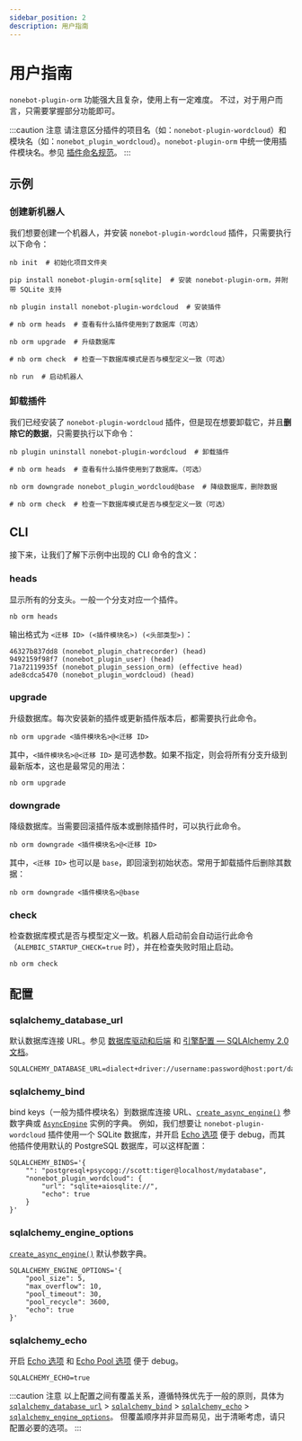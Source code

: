 ```yaml
---
sidebar_position: 2
description: 用户指南
---
```


# 用户指南

`nonebot-plugin-orm` 功能强大且复杂，使用上有一定难度。
不过，对于用户而言，只需要掌握部分功能即可。

:::caution 注意
请注意区分插件的项目名（如：`nonebot-plugin-wordcloud`）和模块名（如：`nonebot_plugin_wordcloud`）。`nonebot-plugin-orm` 中统一使用插件模块名。参见 [插件命名规范](../../developer/plugin-publishing#插件命名规范)。
:::

## 示例

### 创建新机器人

我们想要创建一个机器人，并安装 `nonebot-plugin-wordcloud` 插件，只需要执行以下命令：

```shell
nb init  # 初始化项目文件夹

pip install nonebot-plugin-orm[sqlite]  # 安装 nonebot-plugin-orm，并附带 SQLite 支持

nb plugin install nonebot-plugin-wordcloud  # 安装插件

# nb orm heads  # 查看有什么插件使用到了数据库（可选）

nb orm upgrade  # 升级数据库

# nb orm check  # 检查一下数据库模式是否与模型定义一致（可选）

nb run  # 启动机器人
```

### 卸载插件

我们已经安装了 `nonebot-plugin-wordcloud` 插件，但是现在想要卸载它，并且**删除它的数据**，只需要执行以下命令：

```shell
nb plugin uninstall nonebot-plugin-wordcloud  # 卸载插件

# nb orm heads  # 查看有什么插件使用到了数据库。（可选）

nb orm downgrade nonebot_plugin_wordcloud@base  # 降级数据库，删除数据

# nb orm check  # 检查一下数据库模式是否与模型定义一致（可选）
```

## CLI

接下来，让我们了解下示例中出现的 CLI 命令的含义：

### heads

显示所有的分支头。一般一个分支对应一个插件。

```shell
nb orm heads
```

输出格式为 `<迁移 ID> (<插件模块名>) (<头部类型>)`：

```
46327b837dd8 (nonebot_plugin_chatrecorder) (head)
9492159f98f7 (nonebot_plugin_user) (head)
71a72119935f (nonebot_plugin_session_orm) (effective head)
ade8cdca5470 (nonebot_plugin_wordcloud) (head)
```

### upgrade

升级数据库。每次安装新的插件或更新插件版本后，都需要执行此命令。

```shell
nb orm upgrade <插件模块名>@<迁移 ID>
```

其中，`<插件模块名>@<迁移 ID>` 是可选参数。如果不指定，则会将所有分支升级到最新版本，这也是最常见的用法：

```shell
nb orm upgrade
```

### downgrade

降级数据库。当需要回滚插件版本或删除插件时，可以执行此命令。

```shell
nb orm downgrade <插件模块名>@<迁移 ID>
```

其中，`<迁移 ID>` 也可以是 `base`，即回滚到初始状态。常用于卸载插件后删除其数据：

```shell
nb orm downgrade <插件模块名>@base
```

### check

检查数据库模式是否与模型定义一致。机器人启动前会自动运行此命令（`ALEMBIC_STARTUP_CHECK=true` 时），并在检查失败时阻止启动。

```shell
nb orm check
```

## 配置

### sqlalchemy_database_url

默认数据库连接 URL。参见 [数据库驱动和后端](.#数据库驱动和后端) 和 [引擎配置 — SQLAlchemy 2.0 文档](https://docs.sqlalchemy.org/en/20/core/engines.html#database-urls)。

```shell
SQLALCHEMY_DATABASE_URL=dialect+driver://username:password@host:port/database
```

### sqlalchemy_bind

bind keys（一般为插件模块名）到数据库连接 URL、[`create_async_engine()`](https://docs.sqlalchemy.org/en/20/orm/extensions/asyncio.html#sqlalchemy.ext.asyncio.create_async_engine) 参数字典或 [`AsyncEngine`](https://docs.sqlalchemy.org/en/20/orm/extensions/asyncio.html#sqlalchemy.ext.asyncio.AsyncEngine) 实例的字典。
例如，我们想要让 `nonebot-plugin-wordcloud` 插件使用一个 SQLite 数据库，并开启 [Echo 选项](https://docs.sqlalchemy.org/en/20/core/engines.html#sqlalchemy.create_engine.params.echo) 便于 debug，而其他插件使用默认的 PostgreSQL 数据库，可以这样配置：

```shell
SQLALCHEMY_BINDS='{
    "": "postgresql+psycopg://scott:tiger@localhost/mydatabase",
    "nonebot_plugin_wordcloud": {
        "url": "sqlite+aiosqlite://",
        "echo": true
    }
}'
```

### sqlalchemy_engine_options

[`create_async_engine()`](https://docs.sqlalchemy.org/en/20/orm/extensions/asyncio.html#sqlalchemy.ext.asyncio.create_async_engine) 默认参数字典。

```shell
SQLALCHEMY_ENGINE_OPTIONS='{
    "pool_size": 5,
    "max_overflow": 10,
    "pool_timeout": 30,
    "pool_recycle": 3600,
    "echo": true
}'
```

### sqlalchemy_echo

开启 [Echo 选项](https://docs.sqlalchemy.org/en/20/core/engines.html#sqlalchemy.create_engine.params.echo) 和 [Echo Pool 选项](https://docs.sqlalchemy.org/en/20/core/engines.html#sqlalchemy.create_engine.params.echo_pool) 便于 debug。

```shell
SQLALCHEMY_ECHO=true
```

:::caution 注意
以上配置之间有覆盖关系，遵循特殊优先于一般的原则，具体为 [`sqlalchemy_database_url`](#sqlalchemy_database_url) > [`sqlalchemy_bind`](#sqlalchemy_bind) > [`sqlalchemy_echo`](#sqlalchemy_echo) > [`sqlalchemy_engine_options`](#sqlalchemy_engine_options)。
但覆盖顺序并非显而易见，出于清晰考虑，请只配置必要的选项。
:::
